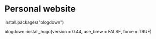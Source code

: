 # Personal website

install.packages("blogdown")

blogdown::install_hugo(version = 0.44, use_brew = FALSE, force = TRUE)
